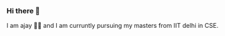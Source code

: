 ### Hi there 👋
 I am ajay :raising_hand_man: and I am curruntly pursuing my masters from IIT delhi in CSE.

<!--
**Ajayksoni98/Ajayksoni98** is a ✨ _special_ ✨ repository because its `README.md` (this file) appears on your GitHub profile.

## Connect with Me 🤝🏻



[![Linkedln](Linkedln)](https://www.linkedin.com/in/ajay-kumar-soni-184336136/)


[![Ajay's GitHub stats](https://github-readme-stats.vercel.app/api?username=Ajayksoni98)](https://github.com/anuraghazra/github-readme-stats)

